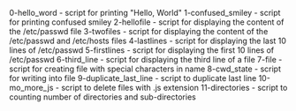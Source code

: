 0-hello_word - script for printing "Hello, World"
1-confused_smiley - script for printing confused smiley
2-hellofile - script for displaying the content of the /etc/passwd file
3-twofiles - script for displaying the content of the /etc/passwd and /etc/hosts files
4-lastlines - script for displaying the last 10 lines of /etc/passwd
5-firstlines - script for displaying the first 10 lines of /etc/passwd
6-third_line - script for displaying the third line of a file
7-file - script for creating file with special characters in name
8-cwd_state - script for writing into file
9-duplicate_last_line - script to duplicate last line
10-mo_more_js - script to delete files with .js extension
11-directories - script to counting number of directories and sub-directories
